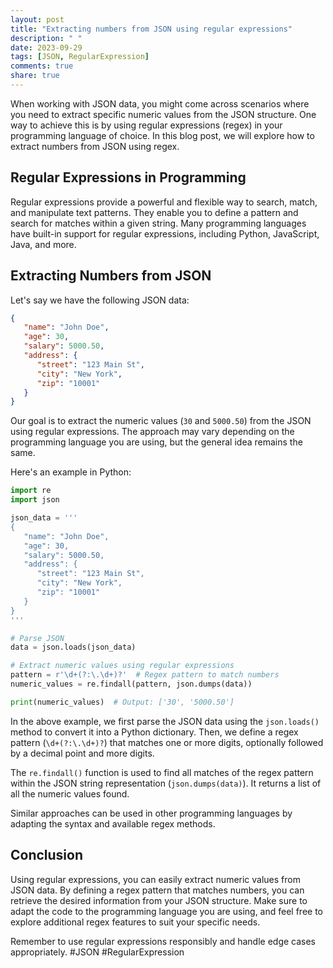 ```yaml
---
layout: post
title: "Extracting numbers from JSON using regular expressions"
description: " "
date: 2023-09-29
tags: [JSON, RegularExpression]
comments: true
share: true
---
```


When working with JSON data, you might come across scenarios where you need to extract specific numeric values from the JSON structure. One way to achieve this is by using regular expressions (regex) in your programming language of choice. In this blog post, we will explore how to extract numbers from JSON using regex.

## Regular Expressions in Programming

Regular expressions provide a powerful and flexible way to search, match, and manipulate text patterns. They enable you to define a pattern and search for matches within a given string. Many programming languages have built-in support for regular expressions, including Python, JavaScript, Java, and more.

## Extracting Numbers from JSON

Let's say we have the following JSON data:

```json
{
   "name": "John Doe",
   "age": 30,
   "salary": 5000.50,
   "address": {
      "street": "123 Main St",
      "city": "New York",
      "zip": "10001"
   }
}
```

Our goal is to extract the numeric values (`30` and `5000.50`) from the JSON using regular expressions. The approach may vary depending on the programming language you are using, but the general idea remains the same.

Here's an example in Python:

```python
import re
import json

json_data = '''
{
   "name": "John Doe",
   "age": 30,
   "salary": 5000.50,
   "address": {
      "street": "123 Main St",
      "city": "New York",
      "zip": "10001"
   }
}
'''

# Parse JSON
data = json.loads(json_data)

# Extract numeric values using regular expressions
pattern = r'\d+(?:\.\d+)?'  # Regex pattern to match numbers
numeric_values = re.findall(pattern, json.dumps(data))

print(numeric_values)  # Output: ['30', '5000.50']
```

In the above example, we first parse the JSON data using the `json.loads()` method to convert it into a Python dictionary. Then, we define a regex pattern (`\d+(?:\.\d+)?`) that matches one or more digits, optionally followed by a decimal point and more digits.

The `re.findall()` function is used to find all matches of the regex pattern within the JSON string representation (`json.dumps(data)`). It returns a list of all the numeric values found.

Similar approaches can be used in other programming languages by adapting the syntax and available regex methods.

## Conclusion

Using regular expressions, you can easily extract numeric values from JSON data. By defining a regex pattern that matches numbers, you can retrieve the desired information from your JSON structure. Make sure to adapt the code to the programming language you are using, and feel free to explore additional regex features to suit your specific needs.

Remember to use regular expressions responsibly and handle edge cases appropriately. #JSON #RegularExpression